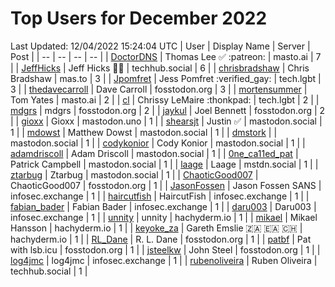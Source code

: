 # Top Users for December 2022
Last Updated: 12/04/2022 15:24:04 UTC
| User | Display Name | Server | Post |
| -- | -- | -- | -- |
| [DoctorDNS](https://masto.ai/@DoctorDNS) | Thomas Lee ✅ :patreon: | masto.ai | 7 |
| [JeffHicks](https://techhub.social/@JeffHicks) | Jeff Hicks 🐶🎼 | techhub.social | 6 |
| [chrisbradshaw](https://mas.to/@chrisbradshaw) | Chris Bradshaw | mas.to | 3 |
| [Jpomfret](https://tech.lgbt/@Jpomfret) | Jess Pomfret :verified_gay: | tech.lgbt | 3 |
| [thedavecarroll](https://fosstodon.org/@thedavecarroll) | Dave Carroll | fosstodon.org | 3 |
| [mortensummer](https://masto.ai/@mortensummer) | Tom Yates | masto.ai | 2 |
| [cl](https://tech.lgbt/@cl) | Chrissy LeMaire :thonkpad: | tech.lgbt | 2 |
| [mdgrs](https://fosstodon.org/@mdgrs) | mdgrs | fosstodon.org | 2 |
| [jaykul](https://fosstodon.org/@jaykul) | Joel Bennett | fosstodon.org | 2 |
| [gioxx](https://mastodon.uno/@gioxx) | Gioxx | mastodon.uno | 1 |
| [shearsjt](https://mastodon.social/@shearsjt) | Justin ✅ | mastodon.social | 1 |
| [mdowst](https://mastodon.social/@mdowst) | Matthew Dowst | mastodon.social | 1 |
| [dmstork](https://mastodon.social/@dmstork) |  | mastodon.social | 1 |
| [codykonior](https://mastodon.social/@codykonior) | Cody Konior | mastodon.social | 1 |
| [adamdriscoll](https://mastodon.social/@adamdriscoll) | Adam Driscoll | mastodon.social | 1 |
| [0ne_ca11ed_pat](https://mastodon.social/@0ne_ca11ed_pat) | Patrick Campbell | mastodon.social | 1 |
| [laage](https://mstdn.social/@laage) | Laage | mstdn.social | 1 |
| [ztarbug](https://mastodon.social/@ztarbug) | Ztarbug | mastodon.social | 1 |
| [ChaoticGood007](https://fosstodon.org/@ChaoticGood007) | ChaoticGood007 | fosstodon.org | 1 |
| [JasonFossen](https://infosec.exchange/@JasonFossen) | Jason Fossen SANS | infosec.exchange | 1 |
| [haircutfish](https://infosec.exchange/@haircutfish) | HaircutFish | infosec.exchange | 1 |
| [fabian_bader](https://infosec.exchange/@fabian_bader) | Fabian Bader | infosec.exchange | 1 |
| [daru003](https://infosec.exchange/@daru003) | Daru003 | infosec.exchange | 1 |
| [unnity](https://hachyderm.io/@unnity) | unnity | hachyderm.io | 1 |
| [mikael](https://hachyderm.io/@mikael) | Mikael Hansson | hachyderm.io | 1 |
| [keyoke_za](https://hachyderm.io/@keyoke_za) | Gareth Emslie 🇿🇦 🇪🇦 🇨🇭 | hachyderm.io | 1 |
| [RL_Dane](https://fosstodon.org/@RL_Dane) | R. L. Dane | fosstodon.org | 1 |
| [patbf](https://fosstodon.org/@patbf) | Pat with lsb.icu | fosstodon.org | 1 |
| [jsteelkw](https://fosstodon.org/@jsteelkw) | John Steel | fosstodon.org | 1 |
| [log4jmc](https://infosec.exchange/@log4jmc) | log4jmc | infosec.exchange | 1 |
| [rubenoliveira](https://techhub.social/@rubenoliveira) | Ruben Oliveira | techhub.social | 1 |
